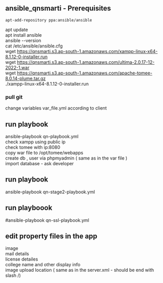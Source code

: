 ## ansible_qnsmarti - Prerequisites

```
apt-add-repository ppa:ansible/ansible
```
apt update <br />
apt install ansible <br />
ansible --version <br />
cat /etc/ansible/ansible.cfg <br />
 wget https://qnsmarti.s3.ap-south-1.amazonaws.com/xampp-linux-x64-8.1.12-0-installer.run <br />
 wget https://qnsmarti.s3.ap-south-1.amazonaws.com/ultima-2.0.17-12-2022-1.war <br />
 wget https://qnsmarti.s3.ap-south-1.amazonaws.com/apache-tomee-8.0.14-plume.tar.gz <br />
./xampp-linux-x64-8.1.12-0-installer.run <br />
### pull git 

change variables var_file.yml according to client <br />

## run playbook 
ansible-playbook qn-playbook.yml <br />
check xampp using public ip <br />
check tomee with ip:8080 <br />
copy war file to /opt/tomee/webapps <br />
create db , user via phpmyadmin ( same as in the var file ) <br />
import database - ask developer <br />

## run playbook
ansible-playbook qn-stage2-playbook.yml <br />

## run playboook <br /> 
#ansible-playbook qn-ssl-playbook.yml <br />

## edit property files in the app 

image <br />
mail details <br />
license detailes <br />
college name and other display info <br />
image upload location  ( same as in the server.xml  - should be end with slash /) <br /> 
